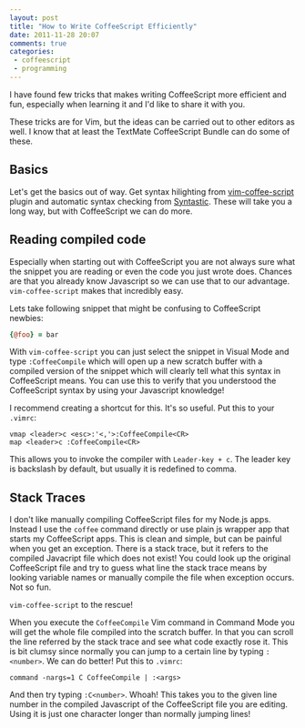 ```yaml
---
layout: post
title: "How to Write CoffeeScript Efficiently"
date: 2011-11-28 20:07
comments: true
categories:
 - coffeescript
 - programming
---
```


I have found few tricks that makes writing CoffeeScript more efficient and fun,
especially when learning it and I'd like to share it with you.

These tricks are for Vim, but the ideas can be carried out to other editors as
well. I know that at least the TextMate CoffeeScript Bundle can do some of
these.

<!--more-->

## Basics

Let's get the basics out of way. Get syntax hilighting from
[vim-coffee-script](https://github.com/kchmck/vim-coffee-script) plugin
and automatic syntax checking from
[Syntastic](http://www.vim.org/scripts/script.php?script_id=2736). These will
take you a long way, but with CoffeeScript we can do more.

## Reading compiled code

Especially when starting out with CoffeeScript you are not always sure what the
snippet you are reading or even the code you just wrote does.  Chances are that
you already know Javascript so we can use that to our advantage.
`vim-coffee-script` makes that incredibly easy.

Lets take following snippet that might be confusing to CoffeeScript newbies:

```coffeescript
{@foo} = bar
```

With `vim-coffee-script` you can just select the snippet in Visual Mode and type
`:CoffeeCompile` which will open up a new scratch buffer with a compiled
version of the snippet which will clearly tell what this syntax in CoffeeScript
means. You can use this to verify that you understood the CoffeeScript syntax
by using your Javascript knowledge!

I recommend creating a shortcut for this. It's so useful. Put this to your
`.vimrc`:

```
vmap <leader>c <esc>:'<,'>:CoffeeCompile<CR>
map <leader>c :CoffeeCompile<CR>
```

This allows you to invoke the compiler with `Leader-key + c`. The leader key is
backslash by default, but usually it is redefined to comma.


## Stack Traces

I don't like manually compiling CoffeeScript files for my Node.js apps. Instead
I use the `coffee` command directly or use plain js wrapper app that starts my
CoffeeScript apps. This is clean and simple, but can be painful when you get an
exception. There is a stack trace, but it refers to the compiled Javacript file
which does not exist!  You could look up the original CoffeeScript file and try
to guess what line the stack trace means by looking variable names or manually
compile the file when exception occurs. Not so fun.


`vim-coffee-script` to the rescue!


When you execute the `CoffeeCompile` Vim command in Command Mode you will get
the whole file compiled into the scratch buffer. In that you can scroll the
line referred by the stack trace and see what code exactly rose it.  This is
bit clumsy since normally you can jump to a certain line by typing `:<number>`.
We can do better! Put this to `.vimrc`:

```
command -nargs=1 C CoffeeCompile | :<args>
```

And then try typing `:C<number>`. Whoah! This takes you to the given line
number in the compiled Javascript of the CoffeeScript file you are editing.
Using it is just one character longer than normally jumping lines!
